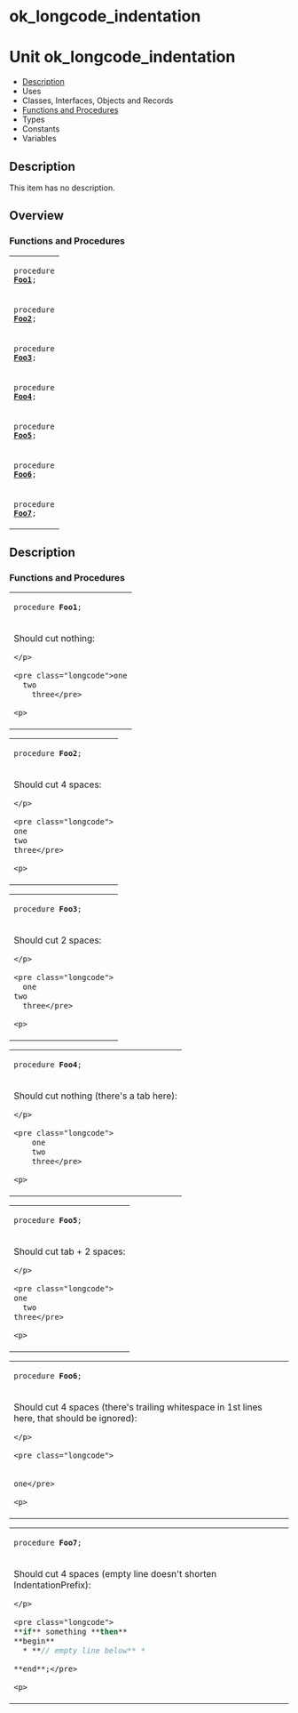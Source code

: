 # ok\_longcode\_indentation


# Unit ok\_longcode\_indentation

- [Description](#PasDoc-Description)
- Uses
- Classes, Interfaces, Objects and Records
- [Functions and Procedures](#PasDoc-FuncsProcs)
- Types
- Constants
- Variables

<span id="PasDoc-Description"/>

## Description
This item has no description.

<span id="PasDoc-Uses"/>

## Overview

### Functions and Procedures
<span id="PasDoc-FuncsProcs"/>


<table>
<tr>

<td>

<code>procedure <strong><a href="ok_longcode_indentation.md#Foo1">Foo1</a></strong>;</code>
</td>
</tr>
<tr>

<td>

<code>procedure <strong><a href="ok_longcode_indentation.md#Foo2">Foo2</a></strong>;</code>
</td>
</tr>
<tr>

<td>

<code>procedure <strong><a href="ok_longcode_indentation.md#Foo3">Foo3</a></strong>;</code>
</td>
</tr>
<tr>

<td>

<code>procedure <strong><a href="ok_longcode_indentation.md#Foo4">Foo4</a></strong>;</code>
</td>
</tr>
<tr>

<td>

<code>procedure <strong><a href="ok_longcode_indentation.md#Foo5">Foo5</a></strong>;</code>
</td>
</tr>
<tr>

<td>

<code>procedure <strong><a href="ok_longcode_indentation.md#Foo6">Foo6</a></strong>;</code>
</td>
</tr>
<tr>

<td>

<code>procedure <strong><a href="ok_longcode_indentation.md#Foo7">Foo7</a></strong>;</code>
</td>
</tr>
</table>

## Description

### Functions and Procedures

<table>
<tr>

<td>

<span id="Foo1"/><code>procedure <strong>Foo1</strong>;</code>
</td>
</tr>
<tr><td colspan="1">

Should cut nothing:



```pascal
</p>

<pre class="longcode">one
  two
    three</pre>

<p>
```



</td></tr>
</table>

<table>
<tr>

<td>

<span id="Foo2"/><code>procedure <strong>Foo2</strong>;</code>
</td>
</tr>
<tr><td colspan="1">

Should cut 4 spaces:



```pascal
</p>

<pre class="longcode">
one
two
three</pre>

<p>
```



</td></tr>
</table>

<table>
<tr>

<td>

<span id="Foo3"/><code>procedure <strong>Foo3</strong>;</code>
</td>
</tr>
<tr><td colspan="1">

Should cut 2 spaces:



```pascal
</p>

<pre class="longcode">
  one
two
  three</pre>

<p>
```



</td></tr>
</table>

<table>
<tr>

<td>

<span id="Foo4"/><code>procedure <strong>Foo4</strong>;</code>
</td>
</tr>
<tr><td colspan="1">

Should cut nothing (there's a tab here):



```pascal
</p>

<pre class="longcode">
    one
	two
    three</pre>

<p>
```



</td></tr>
</table>

<table>
<tr>

<td>

<span id="Foo5"/><code>procedure <strong>Foo5</strong>;</code>
</td>
</tr>
<tr><td colspan="1">

Should cut tab + 2 spaces:



```pascal
</p>

<pre class="longcode">
one
  two
three</pre>

<p>
```



</td></tr>
</table>

<table>
<tr>

<td>

<span id="Foo6"/><code>procedure <strong>Foo6</strong>;</code>
</td>
</tr>
<tr><td colspan="1">

Should cut 4 spaces (there's trailing whitespace in 1st lines here, that should be ignored):



```pascal
</p>

<pre class="longcode">
                 
                  
one</pre>

<p>
```



</td></tr>
</table>

<table>
<tr>

<td>

<span id="Foo7"/><code>procedure <strong>Foo7</strong>;</code>
</td>
</tr>
<tr><td colspan="1">

Should cut 4 spaces (empty line doesn't shorten IndentationPrefix):



```pascal
</p>

<pre class="longcode">
**if** something **then**
**begin**
  * **// empty line below** *

**end**;</pre>

<p>
```



</td></tr>
</table>
